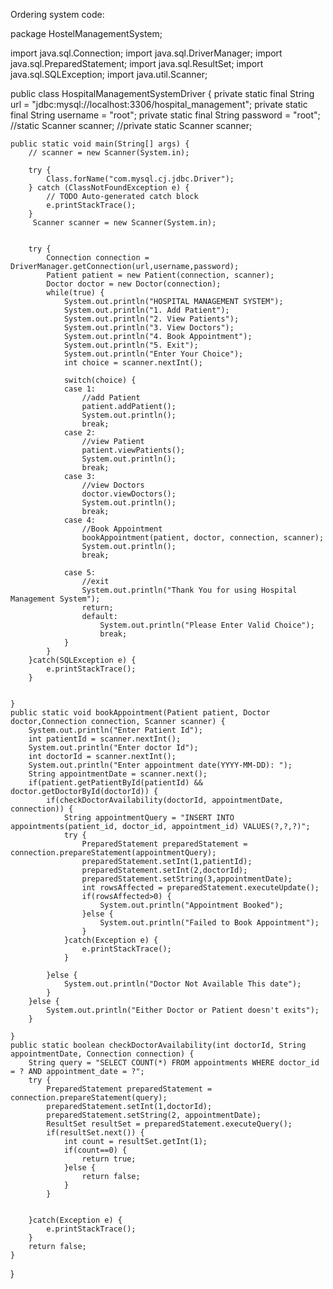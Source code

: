 Ordering system code:

package HostelManagementSystem;

import java.sql.Connection;
import java.sql.DriverManager;
import java.sql.PreparedStatement;
import java.sql.ResultSet;
import java.sql.SQLException;
import java.util.Scanner;

public class HospitalManagementSystemDriver {
	private static final String url = "jdbc:mysql://localhost:3306/hospital_management";
	private static final String username = "root";
	private static final String password = "root";
	//static Scanner scanner;
	//private static Scanner scanner;

	public static void main(String[] args) {
		// scanner = new Scanner(System.in);

		try {
			Class.forName("com.mysql.cj.jdbc.Driver");
		} catch (ClassNotFoundException e) {
			// TODO Auto-generated catch block
			e.printStackTrace();
		}
		 Scanner scanner = new Scanner(System.in);

		
		try {
			Connection connection = DriverManager.getConnection(url,username,password);
			Patient patient = new Patient(connection, scanner);
			Doctor doctor = new Doctor(connection);
			while(true) {
				System.out.println("HOSPITAL MANAGEMENT SYSTEM");
				System.out.println("1. Add Patient");
				System.out.println("2. View Patients");
				System.out.println("3. View Doctors");
				System.out.println("4. Book Appointment");
				System.out.println("5. Exit");
				System.out.println("Enter Your Choice");
				int choice = scanner.nextInt();
				
				switch(choice) {
				case 1:
					//add Patient
					patient.addPatient();
					System.out.println();
					break;
				case 2:
					//view Patient
					patient.viewPatients();
					System.out.println();
					break;
				case 3:
					//view Doctors
					doctor.viewDoctors();
					System.out.println();
					break;
				case 4:
					//Book Appointment
					bookAppointment(patient, doctor, connection, scanner);
					System.out.println();
					break;
					
				case 5:
					//exit
					System.out.println("Thank You for using Hospital Management System");
					return;
					default:
						System.out.println("Please Enter Valid Choice");
						break;
				}
			}
		}catch(SQLException e) {
			e.printStackTrace();
		}
		
		
	}
	public static void bookAppointment(Patient patient, Doctor doctor,Connection connection, Scanner scanner) {
		System.out.println("Enter Patient Id");
		int patientId = scanner.nextInt();
		System.out.println("Enter doctor Id");
		int doctorId = scanner.nextInt();
		System.out.println("Enter appointment date(YYYY-MM-DD): ");
		String appointmentDate = scanner.next();
		if(patient.getPatientById(patientId) && doctor.getDoctorById(doctorId)) {
			if(checkDoctorAvailability(doctorId, appointmentDate, connection)) {
				String appointmentQuery = "INSERT INTO appointments(patient_id, doctor_id, appointment_id) VALUES(?,?,?)";
				try {
					PreparedStatement preparedStatement = connection.prepareStatement(appointmentQuery);
					preparedStatement.setInt(1,patientId);	
					preparedStatement.setInt(2,doctorId);
					preparedStatement.setString(3,appointmentDate);
					int rowsAffected = preparedStatement.executeUpdate();
					if(rowsAffected>0) {
						System.out.println("Appointment Booked");
					}else {
						System.out.println("Failed to Book Appointment");
					}
				}catch(Exception e) {
					e.printStackTrace();
				}
				
			}else {
				System.out.println("Doctor Not Available This date");
			}
		}else {
			System.out.println("Either Doctor or Patient doesn't exits");
		}
		
	}
	public static boolean checkDoctorAvailability(int doctorId, String appointmentDate, Connection connection) {
		String query = "SELECT COUNT(*) FROM appointments WHERE doctor_id = ? AND appointment_date = ?";
		try {
			PreparedStatement preparedStatement = connection.prepareStatement(query);
			preparedStatement.setInt(1,doctorId);
			preparedStatement.setString(2, appointmentDate);
			ResultSet resultSet = preparedStatement.executeQuery();
			if(resultSet.next()) {
				int count = resultSet.getInt(1);
				if(count==0) {
					return true;
				}else {
					return false;
				}
			}
			
			
		}catch(Exception e) {
			e.printStackTrace();
		}
		return false;
	}

}
